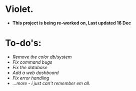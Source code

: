 # Violet.

- **This project is being re-worked on, Last updated 16 Dec**


# To-do's:
- *Remove the color db/system*
- *Fix command bugs*
- *Fix the database*
- *Add a web dashboard*
- *Fix error handling*
- *...more - i just can't remember em all.* 
